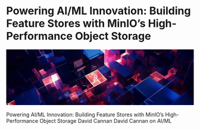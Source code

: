 # Powering AI/ML Innovation: Building Feature Stores with MinIO’s High-Performance Object Storage

![Header Image](articles/images/Powering_AI_ML_Innovation__Building_Feature_Stores_with_MinIO_s_High-Performance_Object_Storage.jpg)

Powering AI/ML Innovation: Building Feature Stores with MinIO’s High-Performance Object Storage
David Cannan
David Cannan
on
AI/ML
